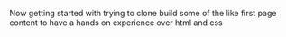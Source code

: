 Now getting started with trying to clone build some of the like first page content to have a hands on experience over html and css
